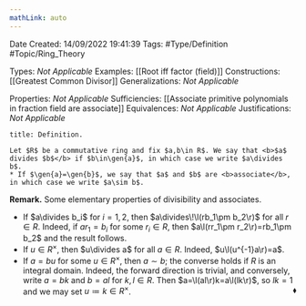 ```yaml
---
mathLink: auto
---
```


<div class="topSpace"></div>

Date Created: 14/09/2022 19:41:39
Tags: #Type/Definition #Topic/Ring_Theory

Types: <i>Not Applicable</i>
Examples: [[Root iff factor (field)]]
Constructions: [[Greatest Common Divisor]]
Generalizations: <i>Not Applicable</i>

Properties: <i>Not Applicable</i>
Sufficiencies: [[Associate primitive polynomials in fraction field are associate]]
Equivalences: <i>Not Applicable</i>
Justifications: <i>Not Applicable</i>

``` ad-Definition
title: Definition.

Let $R$ be a commutative ring and fix $a,b\in R$. We say that <b>$a$ divides $b$</b> if $b\in\gen{a}$, in which case we write $a\divides b$.
* If $\gen{a}=\gen{b}$, we say that $a$ and $b$ are <b>associate</b>, in which case we write $a\sim b$.

```

<b>Remark.</b> Some elementary properties of divisibility and associates.
* If $a\divides b_i$ for $i=1,2$, then $a\divides\!\l(rb_1\pm b_2\r)$ for all $r\in R$. Indeed, if $ar_1=b_i$ for some $r_i\in R$, then $a\l(rr_1\pm r_2\r)=rb_1\pm b_2$ and the result follows.
* If $u\in R^\times$, then $u\divides a$ for all $a\in R$. Indeed, $u\l(u^{-1}a\r)=a$.
* If $a=bu$ for some $u\in R^\times$, then $a\sim b$; the converse holds if $R$ is an integral domain. Indeed, the forward direction is trivial, and conversely, write $a=bk$ and $b=al$ for $k,l\in R$. Then $a=\l(al\r)k=a\l(lk\r)$, so $lk=1$ and we may set $u\coloneqq k\in R^\times$.<span style="float:right;">$\blacklozenge$</span>

